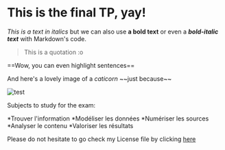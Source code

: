 # This is the final TP, yay!

*This is a text in italics* but we can also use **a bold text** or even a ***bold-italic text*** with Markdown's code.

>This is a quotation :o

==Wow, you can even highlight sentences==

And here's a lovely image of a *caticorn* \~\~just because\~\~

![test](https://imagesvc.timeincapp.com/v3/mm/image?url=https%3A%2F%2Fimages.hellogiggles.com%2Fuploads%2F2015%2F12%2F11083247%2Fcat.jpg&w=700&q=85)

Subjects to study for the exam:

*Trouver l'information
*Modéliser les données
*Numériser les sources
*Analyser le contenu
*Valoriser les résultats

Please do not hesitate to go check my License file by clicking [here](Marie286.github.io/LICENSE.md)
